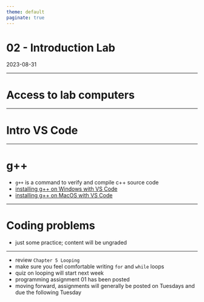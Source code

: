 ```yaml
---
theme: default
paginate: true
---
```


# 02 - Introduction Lab
2023-08-31

---

# Access to lab computers

---

# Intro VS Code

---

# g++

- `g++` is a command to verify and compile c++ source code
- [installing g++ on Windows with VS Code](https://code.visualstudio.com/docs/cpp/config-mingw)
- [installing g++ on MacOS with VS Code](https://code.visualstudio.com/docs/cpp/config-clang-mac)

---

# Coding problems

- just some practice; content will be ungraded

---

- review `Chapter 5 Looping`
- make sure you feel comfortable writing `for` and `while` loops
- quiz on looping will start next week
- programming assignment 01 has been posted
- moving forward, assignments will generally be posted on Tuesdays and due the following Tuesday
